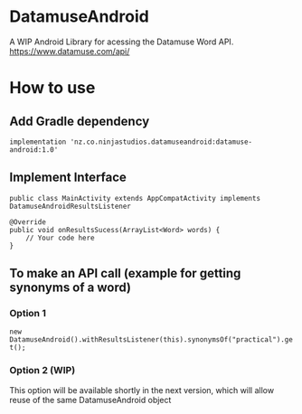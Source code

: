 # DatamuseAndroid
A WIP Android Library for acessing the Datamuse Word API. https://www.datamuse.com/api/

# How to use

## Add Gradle dependency

`implementation 'nz.co.ninjastudios.datamuseandroid:datamuse-android:1.0'`

## Implement Interface

`public class MainActivity extends AppCompatActivity implements DatamuseAndroidResultsListener`

```
@Override
public void onResultsSucess(ArrayList<Word> words) {
    // Your code here
}
```

## To make an API call (example for getting synonyms of a word)

### Option 1

`new DatamuseAndroid().withResultsListener(this).synonymsOf("practical").get();`

### Option 2 (WIP)

This option will be available shortly in the next version, which will allow reuse of the same DatamuseAndroid object
